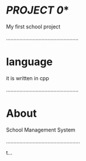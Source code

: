 
# ***PROJECT 0****

My first school project

.................................................
# language
it is written in cpp

.................................................
# About 

School Management System

..................................................


t...
